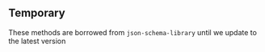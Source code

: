 ## Temporary

These methods are borrowed from `json-schema-library` until we update to the latest version
